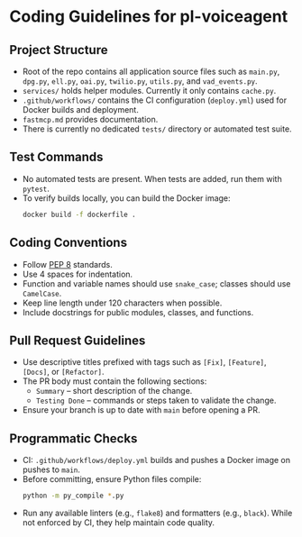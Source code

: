 # Coding Guidelines for pl-voiceagent

## Project Structure
- Root of the repo contains all application source files such as `main.py`, `dpg.py`, `ell.py`, `oai.py`, `twilio.py`, `utils.py`, and `vad_events.py`.
- `services/` holds helper modules. Currently it only contains `cache.py`.
- `.github/workflows/` contains the CI configuration (`deploy.yml`) used for Docker builds and deployment.
- `fastmcp.md` provides documentation.
- There is currently no dedicated `tests/` directory or automated test suite.

## Test Commands
- No automated tests are present. When tests are added, run them with `pytest`.
- To verify builds locally, you can build the Docker image:
  ```bash
  docker build -f dockerfile .
  ```

## Coding Conventions
- Follow [PEP 8](https://peps.python.org/pep-0008/) standards.
- Use 4 spaces for indentation.
- Function and variable names should use `snake_case`; classes should use `CamelCase`.
- Keep line length under 120 characters when possible.
- Include docstrings for public modules, classes, and functions.

## Pull Request Guidelines
- Use descriptive titles prefixed with tags such as `[Fix]`, `[Feature]`, `[Docs]`, or `[Refactor]`.
- The PR body must contain the following sections:
  - `Summary` – short description of the change.
  - `Testing Done` – commands or steps taken to validate the change.
- Ensure your branch is up to date with `main` before opening a PR.

## Programmatic Checks
- CI: `.github/workflows/deploy.yml` builds and pushes a Docker image on pushes to `main`.
- Before committing, ensure Python files compile:
  ```bash
  python -m py_compile *.py
  ```
- Run any available linters (e.g., `flake8`) and formatters (e.g., `black`). While not enforced by CI, they help maintain code quality.

